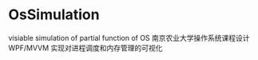 # OsSimulation
visiable simulation of partial function of OS 南京农业大学操作系统课程设计
WPF/MVVM 实现对进程调度和内存管理的可视化
